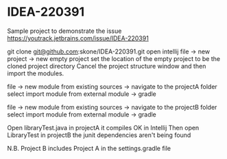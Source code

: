 # IDEA-220391
Sample project to demonstrate the issue https://youtrack.jetbrains.com/issue/IDEA-220391

git clone git@github.com:skone/IDEA-220391.git
 open intellij
 file -> new project -> new empty project
 set the location of the empty project to be the cloned project directory
 Cancel the project structure window and then import the modules.

 file -> new module from existing sources -> navigate to the projectA folder
 select import module from external module -> gradle

  file -> new module from existing sources -> navigate to the projectB folder
 select import module from external module -> gradle



Open libraryTest.java in projectA it compiles OK in Intellij
Then open LibraryTest in projectB the junit dependencies aren't being found

N.B. Project B  includes Project A in the settings.gradle file
